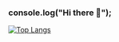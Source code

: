 ### console.log("Hi there 👋");

[![Top Langs](https://github-readme-stats.vercel.app/api/top-langs/?username=fontesdev)](https://github.com/anuraghazra/github-readme-stats)

<!--
**fontesdev/fontesdev** is a ✨ _special_ ✨ repository because its `README.md` (this file) appears on your GitHub profile.

Here are some ideas to get you started:

- 🔭 I’m currently working on ...
- 🌱 I’m currently learning ...
- 👯 I’m looking to collaborate on ...
- 🤔 I’m looking for help with ...
- 💬 Ask me about ...
- 📫 How to reach me: ...
- 😄 Pronouns: ...
- ⚡ Fun fact: ...
-->
